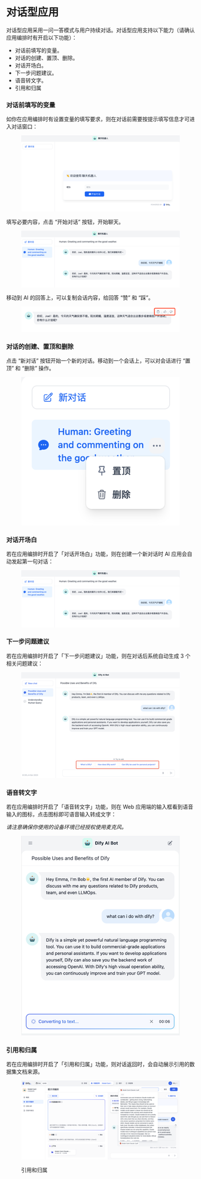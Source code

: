 # 对话型应用

对话型应用采用一问一答模式与用户持续对话。对话型应用支持以下能力（请确认应用编排时有开启以下功能）：

* 对话前填写的变量。
* 对话的创建、置顶、删除。
* 对话开场白。
* 下一步问题建议。
* 语音转文字。
* 引用和归属

### 对话前填写的变量

如你在应用编排时有设置变量的填写要求，则在对话前需要按提示填写信息才可进入对话窗口：

<figure><img src="../../../.gitbook/assets/image (63).png" alt=""><figcaption></figcaption></figure>

填写必要内容，点击 “开始对话” 按钮，开始聊天。

<figure><img src="../../../.gitbook/assets/image (94).png" alt=""><figcaption></figcaption></figure>

移动到 AI 的回答上，可以复制会话内容，给回答 “赞” 和 “踩”。

<figure><img src="../../../.gitbook/assets/image (26).png" alt=""><figcaption></figcaption></figure>

### 对话的创建、置顶和删除

点击 “新对话” 按钮开始一个新的对话。移动到一个会话上，可以对会话进行 “置顶” 和 “删除” 操作。

<figure><img src="../../../.gitbook/assets/image (47).png" alt=""><figcaption></figcaption></figure>

### 对话开场白

若在应用编排时开启了「对话开场白」功能，则在创建一个新对话时 AI 应用会自动发起第一句对话：

<figure><img src="../../../.gitbook/assets/image (51).png" alt=""><figcaption></figcaption></figure>

### 下一步问题建议

若在应用编排时开启了「下一步问题建议」功能，则在对话后系统自动生成 3 个相关问题建议：

<figure><img src="../../../.gitbook/assets/image (77).png" alt=""><figcaption></figcaption></figure>

### 语音转文字

若在应用编排时开启了「语音转文字」功能，则在 Web 应用端的输入框看到语音输入的图标，点击图标即可语音输入转成文字：

_请注意确保你使用的设备环境已经授权使用麦克风。_

<figure><img src="../../../.gitbook/assets/image (79).png" alt=""><figcaption></figcaption></figure>

### 引用和归属

若在应用编排时开启了「引用和归属」功能，则对话返回时，会自动展示引用的数据集文档来源。

<figure><img src="../../../.gitbook/assets/image (20).png" alt=""><figcaption><p>引用和归属</p></figcaption></figure>
